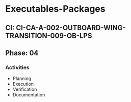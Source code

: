 # Executables-Packages

## CI: CI-CA-A-002-OUTBOARD-WING-TRANSITION-009-OB-LPS
## Phase: 04

### Activities
- Planning
- Execution
- Verification
- Documentation
